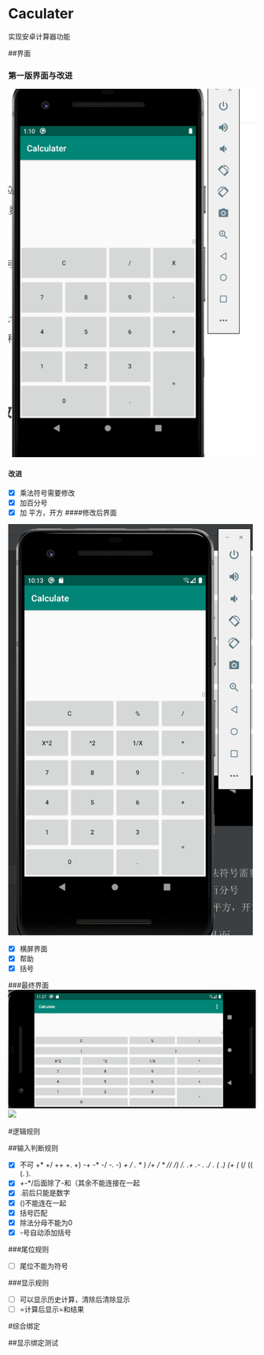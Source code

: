 # Caculater

实现安卓计算器功能

##界面



### 第一版界面与改进

![](Picture/First_layout.PNG)

#### 改进

- [x] 乘法符号需要修改
- [x] 加百分号
- [x] 加 平方，开方
####修改后界面

![](Picture/Second_layout.PNG)

- [x] 横屏界面
- [x] 帮助
- [x] 括号

###最终界面
![](Picture/Finish_Layout_Land.PNG)
![](Picture/FinihL_ayout.PNG)


#逻辑规则

##输入判断规则

- [x]  不可   +* +/ ++ +. +)      -+ -* -/ -. -)    *+ */  *.   * )   /+ /* * // /) /.       .+ .- .*  ./ . (  .)     (+ (*  (/  ((  (.    ).   
- [x]  +-*/后面除了-和（其余不能连接在一起
- [x]   .前后只能是数字
- [x] ()不能连在一起
- [x] 括号匹配
- [x] 除法分母不能为0
- [x] -号自动添加括号

###尾位规则

- [ ] 尾位不能为符号

###显示规则

- [ ] 可以显示历史计算，清除后清除显示
- [ ] =计算后显示=和结果

#综合绑定

##显示绑定测试

